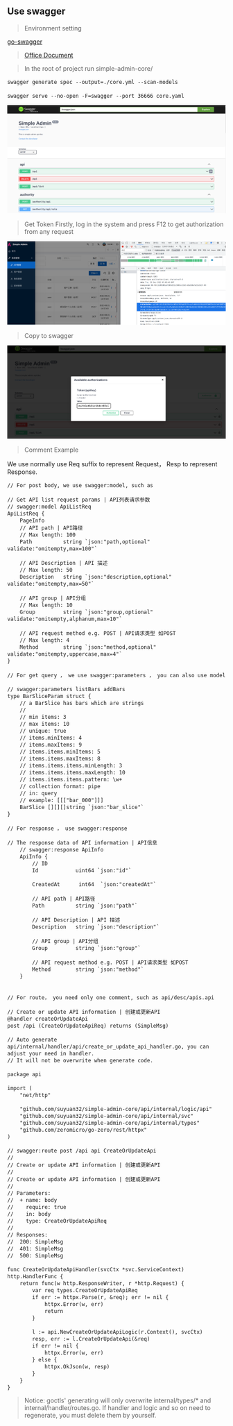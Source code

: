 ## Use swagger

> Environment setting

[go-swagger](https://zhuanlan.zhihu.com/p/556171256?)

> [Office Document](https://goswagger.io/use/spec/meta.html)

> In the root of project run simple-admin-core/

```shell
swagger generate spec --output=./core.yml --scan-models

swagger serve --no-open -F=swagger --port 36666 core.yaml
```

![pic](../../assets/swagger.png)

> Get Token
> Firstly, log in the system and press F12 to get authorization from any request

![pic](../../assets/get_token.png)

> Copy to swagger

![pic](../../assets/swagger_authority.png)

> Comment Example

We use normally use Req suffix to represent  Request， Resp to represent Response.

```text
// For post body, we use swagger:model, such as

// Get API list request params | API列表请求参数
// swagger:model ApiListReq
ApiListReq {
    PageInfo
    // API path | API路径
    // Max length: 100
    Path          string `json:"path,optional" validate:"omitempty,max=100"`
    
    // API Description | API 描述
    // Max length: 50
    Description   string `json:"description,optional" validate:"omitempty,max=50"`
    
    // API group | API分组
    // Max length: 10
    Group         string `json:"group,optional" validate:"omitempty,alphanum,max=10"`
    
    // API request method e.g. POST | API请求类型 如POST
    // Max length: 4
    Method        string `json:"method,optional" validate:"omitempty,uppercase,max=4"`
}

// For get query ， we use swagger:parameters ， you can also use model

// swagger:parameters listBars addBars
type BarSliceParam struct {
    // a BarSlice has bars which are strings
    //
    // min items: 3
    // max items: 10
    // unique: true
    // items.minItems: 4
    // items.maxItems: 9
    // items.items.minItems: 5
    // items.items.maxItems: 8
    // items.items.items.minLength: 3
    // items.items.items.maxLength: 10
    // items.items.items.pattern: \w+
    // collection format: pipe
    // in: query
    // example: [[["bar_000"]]]
    BarSlice [][][]string `json:"bar_slice"`
}

// For response ， use swagger:response 

// The response data of API information | API信息
    // swagger:response ApiInfo
    ApiInfo {
        // ID
        Id            uint64 `json:"id"`

        CreatedAt      int64  `json:"createdAt"`

        // API path | API路径
        Path          string `json:"path"`

        // API Description | API 描述
        Description   string `json:"description"`

        // API group | API分组
        Group         string `json:"group"`

        // API request method e.g. POST | API请求类型 如POST
        Method        string `json:"method"`
    }


// For route， you need only one comment, such as api/desc/apis.api

// Create or update API information | 创建或更新API
@handler createOrUpdateApi
post /api (CreateOrUpdateApiReq) returns (SimpleMsg)

// Auto generate api/internal/handler/api/create_or_update_api_handler.go, you can adjust your need in handler. 
// It will not be overwrite when generate code. 

package api

import (
	"net/http"

	"github.com/suyuan32/simple-admin-core/api/internal/logic/api"
	"github.com/suyuan32/simple-admin-core/api/internal/svc"
	"github.com/suyuan32/simple-admin-core/api/internal/types"
	"github.com/zeromicro/go-zero/rest/httpx"
)

// swagger:route post /api api CreateOrUpdateApi
//
// Create or update API information | 创建或更新API
//
// Create or update API information | 创建或更新API
//
// Parameters:
//  + name: body
//    require: true
//    in: body
//    type: CreateOrUpdateApiReq
//
// Responses:
//  200: SimpleMsg
//  401: SimpleMsg
//  500: SimpleMsg

func CreateOrUpdateApiHandler(svcCtx *svc.ServiceContext) http.HandlerFunc {
	return func(w http.ResponseWriter, r *http.Request) {
		var req types.CreateOrUpdateApiReq
		if err := httpx.Parse(r, &req); err != nil {
			httpx.Error(w, err)
			return
		}

		l := api.NewCreateOrUpdateApiLogic(r.Context(), svcCtx)
		resp, err := l.CreateOrUpdateApi(&req)
		if err != nil {
			httpx.Error(w, err)
		} else {
			httpx.OkJson(w, resp)
		}
	}
}

```

> Notice: goctls' generating will only overwrite internal/types/* and internal/handler/routes.go. 
> If  handler and logic and so on need to regenerate, you must delete them by yourself.